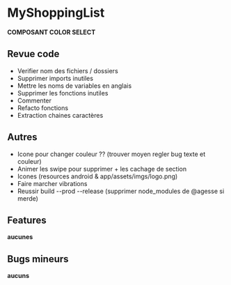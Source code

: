 MyShoppingList
==============

**COMPOSANT COLOR SELECT**

Revue code
----------

* Verifier nom des fichiers / dossiers
* Supprimer imports inutiles
* Mettre les noms de variables en anglais
* Supprimer les fonctions inutiles
* Commenter
* Refacto fonctions
* Extraction chaines caractères

Autres
------

* Icone pour changer couleur ?? (trouver moyen regler bug texte et couleur)
* Animer les swipe pour supprimer + les cachage de section
* Icones (resources android & app/assets/imgs/logo.png)
* Faire marcher vibrations
* Reussir build --prod --release (supprimer node_modules de @agesse si merde)

Features
-------
**aucunes**


Bugs mineurs
------------
**aucuns**